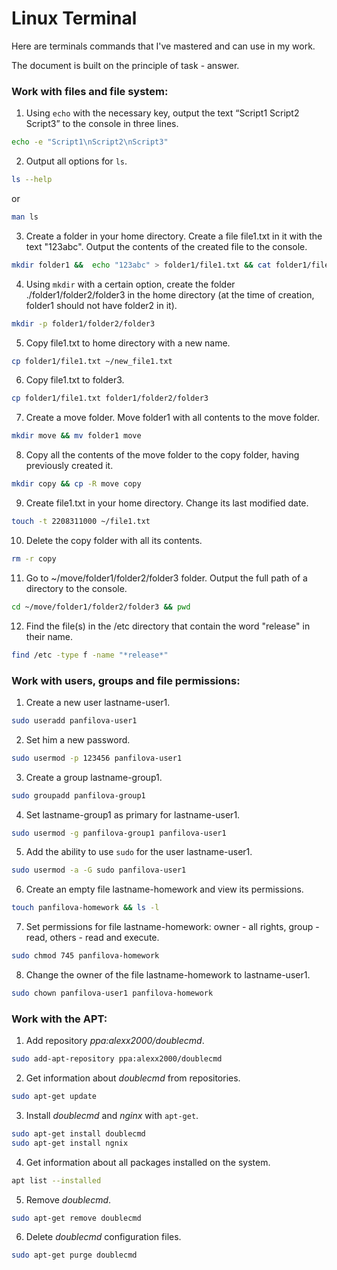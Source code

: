 # Linux Terminal
Here are terminals commands that I've mastered and can use in my work.

The document is built on the principle of task - answer.

### Work with files and file system:

1. Using `echo` with the necessary key, output the text “Script1 Script2 Script3” to the console in three lines.
```sh
echo -e "Script1\nScript2\nScript3"
```

2. Output all options for `ls`.
```sh
ls --help
```
or
```sh
man ls
```

3. Create a folder in your home directory. Create a file file1.txt in it with the text "123abc". Output the contents of the created file to the console.
```sh
mkdir folder1 &&  echo "123abc" > folder1/file1.txt && cat folder1/file1.txt
```

4. Using `mkdir` with a certain option, create the folder ./folder1/folder2/folder3 in the home directory (at the time of creation, folder1 should not have folder2 in it).
```sh
mkdir -p folder1/folder2/folder3
```

5. Copy file1.txt to home directory with a new name.
```sh
cp folder1/file1.txt ~/new_file1.txt
```

6. Copy file1.txt to folder3.
```sh
cp folder1/file1.txt folder1/folder2/folder3
```

7. Create a move folder. Move folder1 with all contents to the move folder.
```sh
mkdir move && mv folder1 move
```

8. Copy all the contents of the move folder to the copy folder, having previously created it.
```sh
mkdir copy && cp -R move copy
```

9. Create file1.txt in your home directory. Change its last modified date.
```sh
touch -t 2208311000 ~/file1.txt
```

10. Delete the copy folder with all its contents.
```sh
rm -r copy
```

11. Go to ~/move/folder1/folder2/folder3 folder. Output the full path of a directory to the console.
```sh
cd ~/move/folder1/folder2/folder3 && pwd
```

12. Find the file(s) in the /etc directory that contain the word "release" in their name.
```sh
find /etc -type f -name "*release*"
```

### Work with users, groups and file permissions:

1. Create a new user lastname-user1.
```sh
sudo useradd panfilova-user1
```

2. Set him a new password.
```sh
sudo usermod -p 123456 panfilova-user1
```

3. Create a group lastname-group1.
```sh
sudo groupadd panfilova-group1
```

4. Set lastname-group1 as primary for lastname-user1.
```sh
sudo usermod -g panfilova-group1 panfilova-user1
```

5. Add the ability to use `sudo` for the user lastname-user1.
```sh
sudo usermod -a -G sudo panfilova-user1
```

6. Create an empty file lastname-homework and view its permissions.
```sh
touch panfilova-homework && ls -l
```

7. Set permissions for file lastname-homework: owner - all rights, group - read, others - read and execute.
```sh
sudo chmod 745 panfilova-homework
```

8. Change the owner of the file lastname-homework to lastname-user1.
```sh
sudo chown panfilova-user1 panfilova-homework
```

### Work with the APT:

1. Add repository *ppa:alexx2000/doublecmd*.
```sh
sudo add-apt-repository ppa:alexx2000/doublecmd
```

2. Get information about *doublecmd* from repositories.
```sh
sudo apt-get update
```

3. Install *doublecmd* and *nginx* with `apt-get`.
```sh
sudo apt-get install doublecmd
sudo apt-get install ngnix
```

4. Get information about all packages installed on the system.
```sh
apt list --installed
```

5. Remove *doublecmd*.
```sh
sudo apt-get remove doublecmd
```

6. Delete *doublecmd* configuration files.
```sh
sudo apt-get purge doublecmd
```
